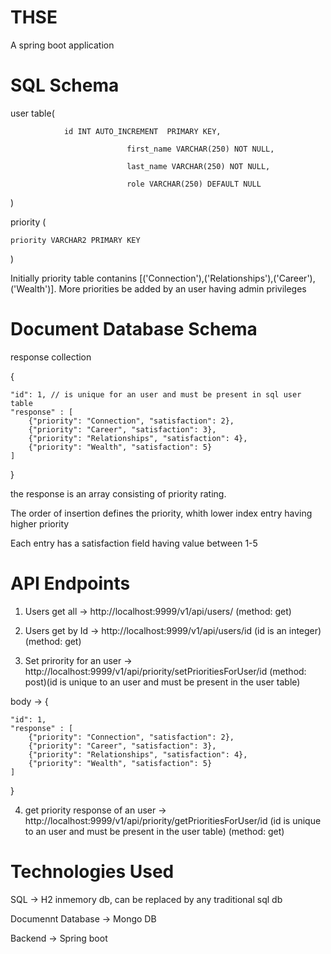 # THSE
A spring boot application

# SQL Schema

user table(

				id INT AUTO_INCREMENT  PRIMARY KEY,
						
                              first_name VARCHAR(250) NOT NULL,
															
                              last_name VARCHAR(250) NOT NULL,
															
                              role VARCHAR(250) DEFAULT NULL
															
															
)

priority (
                              
	priority VARCHAR2 PRIMARY KEY
															
)

Initially priority table contanins [('Connection'),('Relationships'),('Career'),('Wealth')]. More priorities be added by an user having admin privileges

# Document Database Schema

response collection

  {
	
    "id": 1, // is unique for an user and must be present in sql user table
    "response" : [
        {"priority": "Connection", "satisfaction": 2},
        {"priority": "Career", "satisfaction": 3},
        {"priority": "Relationships", "satisfaction": 4},
        {"priority": "Wealth", "satisfaction": 5}
    ]
} 

the response is an array consisting of priority rating. 

The order of insertion defines the priority, whith lower index entry having higher priority

Each entry has a satisfaction field having value between 1-5

# API Endpoints

1. Users get all -> http://localhost:9999/v1/api/users/ (method: get)

2. Users get by Id -> http://localhost:9999/v1/api/users/id   (id is an integer) (method: get)

3. Set prirority for an user -> http://localhost:9999/v1/api/priority/setPrioritiesForUser/id (method: post)(id is unique to an user and must be present in the user table)

  body -> {
	
    "id": 1,
    "response" : [
        {"priority": "Connection", "satisfaction": 2},
        {"priority": "Career", "satisfaction": 3},
        {"priority": "Relationships", "satisfaction": 4},
        {"priority": "Wealth", "satisfaction": 5}
    ]
}

4. get priority response of an user -> http://localhost:9999/v1/api/priority/getPrioritiesForUser/id (id is unique to an user and must be present in the user table) (method: get)


# Technologies Used

SQL -> H2 inmemory db, can be replaced by any traditional sql db

Documennt Database -> Mongo DB

Backend -> Spring boot



